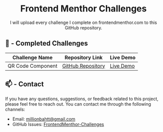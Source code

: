 <h1 align="center">Frontend Menthor Challenges</h1>
<p align="center">I will upload every challenge I complete on frontendmenthor.com to this GitHub repository.</p>

## 📃 - Completed Challenges

<div>
    <table>
        <thead>
            <tr>
                <th>Challenge Name</th>
                <th>Repository Link</th>
                <th>Live Demo</th>
            </tr>
        </thead>
        <tbody>
            <tr>
                <td>QR Code Component</td>
                <td><a href="https://github.com/millionbaht/Frontend-Menthor-Challenges/Qr-Code-Component/">GitHub Repository</a></td>
                <td><a href="https://millionbaht.github.io/Frontend-Menthor-Challenges/Qr-Code-Component/">Live Demo</a></td>
            </tr>
        </tbody>
    </table>
</div>

## 📫 - Contact
If you have any questions, suggestions, or feedback related to this project, please feel free to reach out. You can contact me through the following channels:

- Email: [millionbahtt@gmail.com](mailto:millionbahtt@gmail.com)
- GitHub Issues: [FrontendMenthor-Challenges](https://github.com/millionbaht/FrontendMenthor-Challenges/issues)
